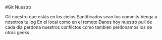 #Git Nuestro

Git nuestro que estás en los cielos
Santificados sean tus commits
Venga a nosotros tu log
En el local como en el remoto
Danos hoy nuestro pull de cada dia
perdona nuestros conflictos
como tambien perdonamos los de otros geeks
